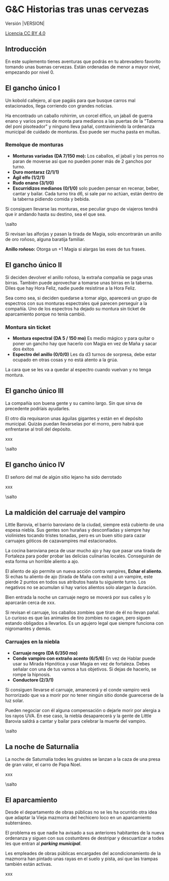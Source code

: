 
# G&C Historias tras unas cervezas

Versión |VERSION|

[Licencia CC BY 4.0](https://creativecommons.org/licenses/by/4.0/deed.es)

## Introducción

En este suplemento tienes aventuras que podrás en tu abrevadero favorito tomando unas buenas cervezas. Están ordenadas de menor a mayor nivel, empezando por nivel 0.

## El gancho único I

Un kobold callejero, al que pagáis para que busque carros mal estacionados, llega corriendo con grandes noticias.

Ha encontrado un caballo rohirrim, un corcel élfico, un jabalí de guerra enano y varios perros de monta para medianos a las puertas de la "Taberna del poni pisoteador" y ninguno lleva pañal, contraviniendo la ordenanza municipal de cuidado de monturas. Eso puede ser mucha pasta en multas.

### Remolque de monturas

* **Monturas variadas (DA 7/150 mo):** Los caballos, el jabalí y los perros no paran de moverse así que no pueden poner más de 2 ganchos por turno.
* **Duro montaraz (2/1/1)**
* **Ágil elfo (1/2/1)**
* **Rudo enano (3/1/0)**
* **Escurridizos medianos (0/1/0)** solo pueden pensar en recenar, beber, cantar y bailar. Cada turno tira d6, si sale par no actúan, están dentro de la taberna pidiendo comida y bebida.

Si consiguen llevarse las monturas, ese peculiar grupo de viajeros tendrá que ir andando hasta su destino, sea el que sea. 

\salto

Si revisan las alforjas y pasan la tirada de Magia, solo encontrarán un anillo de oro roñoso, alguna baratija familiar.

**Anillo roñoso:** Otorga un +1 Magia si alargas las eses de tus frases.

## El gancho único II

Si deciden devolver el anillo roñoso, la extraña compañía se paga unas birras. También puede aprovechar a tomarse unas birras en la taberna. Diles que hay Hora Feliz, nadie puede resistirse a la Hora Feliz.

Sea como sea, si deciden quedarse a tomar algo, aparecerá un grupo de espectros con sus monturas espectrales qué parecen perseguir a la compañía. Uno de los espectros ha dejado su montura sin ticket de aparcamiento porque no tenía cambió.

### Montura sin ticket

* **Montura espectral (DA 5 / 150 mo)** Es medio mágico y para quitar o poner un gancho hay que hacerlo con Magia en vez de Maña y sacar dos éxitos
* **Espectro del anillo (0/0/0)** Les da d3 turnos de sorpresa, debe estar ocupado en otras cosas y no está atento a la grúa.

La cara que se les va a quedar al espectro cuando vuelvan y no tenga montura.

## El gancho único III

La compañía son buena gente y su camino largo. Sin que sirva de precedente podríais ayudarles.

El otro día requisaron unas águilas gigantes y están en el depósito municipal. Quizás puedan llevárselas por el morro, pero habrá que enfrentarse al troll del depósito.

xxx

\salto

## El gancho único IV

El señoro del mal de algún sitio lejano ha sido derrotado

xxx


\salto

## La maldición del carruaje del vampiro

Little Barovia, el barrio baroviano de la ciudad, siempre está cubierto de una espesa niebla. Sus gentes son hurañas y desconfiadas y siempre hay violinistes tocando tristes tonadas, pero es un buen sitio para cazar carruajes góticos de cazavampires mal estacionados.

La cocina baroviana peca de usar mucho ajo y hay que pasar una tirada de Fortaleza para poder probar las delicias culinarias locales. Conseguirán de esta forma un horrible aliento a ajo.

El aliento de ajo permite un nueva acción contra vampires, **Echar el aliento**. Si echas tu aliento de ajo (tirada de Maña con exito) a un vampire, este pierde 2 puntos en todos sus atributos hasta tu siguiente turno. Los negativos no se acumulan si hay varios alientos solo alargan la duración.

Bien entrada la noche un carruaje negro se moverá por sus calles y lo aparcarán cerca de xxx.

Si revisan el carruaje, los caballos zombies que tiran de él no llevan pañal. Lo curioso es que las animales de tiro zombies no cagan, pero siguen estando obligados a llevarlos. Es un agujero legal que siempre funciona con nigromantes y demás.

### Carruajes en la niebla

* **Carruaje negro (DA 6/350 mo)** 
* **Conde vampiro con extraño acento (6/5/6)** En vez de Hablar puede usar su Mirada Hipnótica y usar Magia en vez de fortaleza. Debes señalar con una de tus vamos a tus objetivos. Si dejas de hacerlo, se rompe la hipnosis.
* **Conductore (2/3/1)**

Si consiguen llevarse el carruaje, amanecerá y el conde vampiro verá horrorizado que va a morir por no tener ningún sitio donde guarecerse de la luz solar.

Pueden negociar con él alguna compensación o dejarle morir por alergia a los rayos UVA. En ese caso, la niebla desaparecerá y la gente de Little Barovia saldrá a cantar y bailar para celebrar la muerte del vampiro.

\salto

## La noche de Saturnalia

La noche de Saturnalia todes les gruistes se lanzan a la caza de una presa de gran valor, el carro de Papa Noel.

xxx


\salto

## El aparcamiento

Desde el departamento de obras públicas no se les ha ocurrido otra idea que adaptar la Vieja mazmorra del hechicero loco en un aparcamiento subterráneo.

El problema es que nadie ha avisado a sus anteriores habitantes de la nueva ordenanza y siguen con sus costumbres de destripar y descuartizar a todes les que entran al ***parking municipal***. 

Les empleades de obras públicas encargades del acondicionamiento de la mazmorra han pintado unas rayas en el suelo y pista, así que las trampas también están activas.

xxx